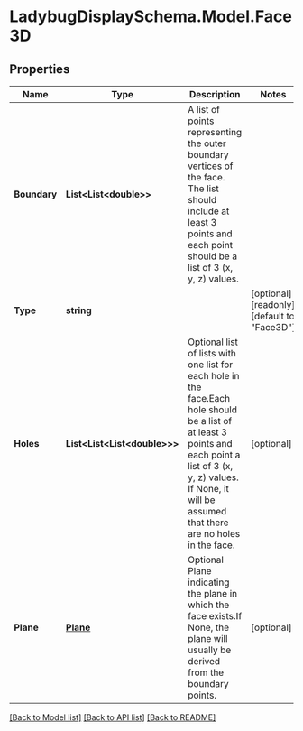 
# LadybugDisplaySchema.Model.Face3D

## Properties

Name | Type | Description | Notes
------------ | ------------- | ------------- | -------------
**Boundary** | **List&lt;List&lt;double&gt;&gt;** | A list of points representing the outer boundary vertices of the face. The list should include at least 3 points and each point should be a list of 3 (x, y, z) values. | 
**Type** | **string** |  | [optional] [readonly] [default to "Face3D"]
**Holes** | **List&lt;List&lt;List&lt;double&gt;&gt;&gt;** | Optional list of lists with one list for each hole in the face.Each hole should be a list of at least 3 points and each point a list of 3 (x, y, z) values. If None, it will be assumed that there are no holes in the face. | [optional] 
**Plane** | [**Plane**](Plane.md) | Optional Plane indicating the plane in which the face exists.If None, the plane will usually be derived from the boundary points. | [optional] 

[[Back to Model list]](../README.md#documentation-for-models)
[[Back to API list]](../README.md#documentation-for-api-endpoints)
[[Back to README]](../README.md)


